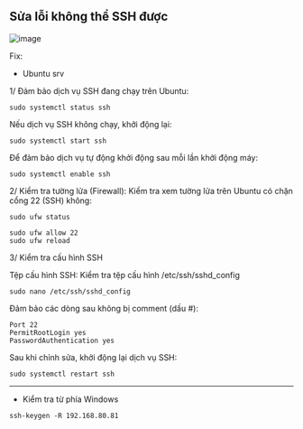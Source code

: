 Sửa lỗi không thể SSH được
-------------

![image](https://github.com/user-attachments/assets/b54ca173-8862-4161-8db4-bcf184ca447e)

Fix:

- Ubuntu srv

1/ Đảm bảo dịch vụ SSH đang chạy trên Ubuntu:
```
sudo systemctl status ssh
```

Nếu dịch vụ SSH không chạy, khởi động lại:
```
sudo systemctl start ssh
```

Để đảm bảo dịch vụ tự động khởi động sau mỗi lần khởi động máy:
```
sudo systemctl enable ssh
```

2/ Kiểm tra tường lửa (Firewall): Kiểm tra xem tường lửa trên Ubuntu có chặn cổng 22 (SSH) không:
```
sudo ufw status
```

```
sudo ufw allow 22
sudo ufw reload
```


3/ Kiểm tra cấu hình SSH

Tệp cấu hình SSH: Kiểm tra tệp cấu hình /etc/ssh/sshd_config
```
sudo nano /etc/ssh/sshd_config
```

Đảm bảo các dòng sau không bị comment (dấu #):
```
Port 22
PermitRootLogin yes
PasswordAuthentication yes
```

Sau khi chỉnh sửa, khởi động lại dịch vụ SSH:
```
sudo systemctl restart ssh
```

---
- Kiểm tra từ phía Windows
```
ssh-keygen -R 192.168.80.81
```
























